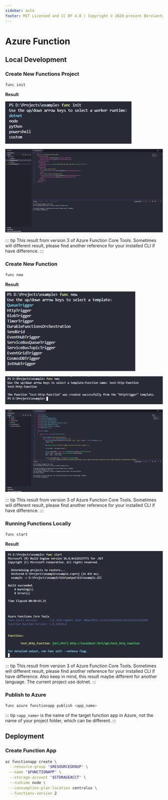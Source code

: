 ```yaml
---
sidebar: auto
footer: MIT Licensed and CC BY 4.0 | Copyright © 2020-present Bervianto Leo Pratama
---
```


# Azure Function

## Local Development

### Create New Functions Project

```bash
func init
```

**Result**

![Function Init](../images/function/func-init.png)

![Function Init](../images/function/func-init-1.png)

::: tip
This result from version 3 of Azure Function Core Tools. Sometimes will different result, please find another reference for your installed CLI if have difference.
:::

### Create New Function

```bash
func new
```

**Result**

![Function New](../images/function/func-new.png)

![Function New](../images/function/func-new-1.png)

![Function New](../images/function/func-new-2.png)

::: tip
This result from version 3 of Azure Function Core Tools. Sometimes will different result, please find another reference for your installed CLI if have difference.
:::

### Running Functions Locally

```bash
func start
```

**Result**

![Function New](../images/function/func-start.png)

::: tip
This result from version 3 of Azure Function Core Tools. Sometimes will different result, please find another reference for your installed CLI if have difference. Also keep in mind, this result maybe different for another language. The current project use dotnet.
:::

### Publish to Azure

```bash
func azure functionapp publish <app_name>
```

::: tip
`<app_name>` is the name of the target function app in Azure, not the name of your project folder, which can be different.
:::

## Deployment

### Create Function App

```bash
az functionapp create \
  --resource-group "$RESOURCEGROUP" \
  --name "$FUNCTIONAPP" \
  --storage-account "$STORAGEACCT" \
  --runtime node \
  --consumption-plan-location centralus \
  --functions-version 2
```
